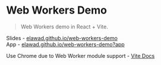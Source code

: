 # Web Workers Demo

> Web Workers demo in React + Vite.

Slides - [elawad.github.io/web-workers-demo](https://elawad.github.io/web-workers-demo)
\
App - [elawad.github.io/web-workers-demo?app](https://elawad.github.io/web-workers-demo?app)

Use Chrome due to Web Worker module support - [Vite Docs](https://vitejs.dev/guide/features.html#import-with-query-suffixes)
